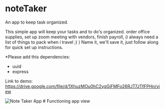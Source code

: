 # noteTaker
An app to keep task organized.

This simple app will keep your tasks and to do's organized. order office supplies, set up zoom meeting with vendors, finish payroll, (i always need a list of things to pack when i travel ;) ) 
Name it, we'll save it, just follow along for quick set up instructions.

*Please add this dependencies:
- uuid
- express

Link to demo:
https://drive.google.com/file/d/1XhuzMOu0hC2ygGiFMFo26RJT7JTfFPHn/view

<img src="../img/note-taker" alt="Note Taker App"/>
# Functioning app view

